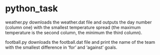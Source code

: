 # python_task
weather.py downloads the weather.dat file and outputs the day number (column one) with the smallest temperature spread (the maximum temperature is the second column, the minimum the third column).

football.py downloads the football.dat file and print the name of the team with the smallest difference in ‘for’ and ‘against’ goals.
